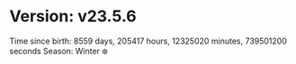 # Version: v23.5.6
Time since birth: 8559 days, 205417 hours, 12325020 minutes, 739501200 seconds
Season: Winter ❄️
